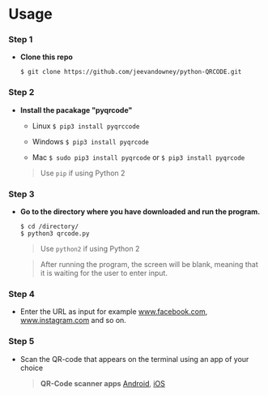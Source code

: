 # Usage

### Step 1
* **Clone this repo**
    ```
    $ git clone https://github.com/jeevandowney/python-QRCODE.git
    ```

### Step 2
* **Install the pacakage "pyqrcode"**
    * Linux
    `$ pip3 install pyqrccode`

    * Windows
    `$ pip3 install pyqrcode`

    * Mac
    `$ sudo pip3 install pyqrcode` or `$ pip3 install pyqrcode`

    > Use `pip` if using Python 2

### Step 3
* **Go to the directory where you have downloaded and run the program.**
    ```
    $ cd /directory/
    $ python3 qrcode.py
    ```
    > Use `python2` if using Python 2

    > After running the program, the screen will be blank, meaning that it is waiting for the user to enter input.

### Step 4
* Enter the URL as input for example www.facebook.com, www.instagram.com and so on.

### Step 5
* Scan the QR-code that appears on the terminal using an app of your choice

    > **QR-Code scanner apps**
        [Android](https://play.google.com/store/apps/details?id=com.gamma.scan&hl=en),
        [iOS](https://apps.apple.com/us/app/qr-reader-for-iphone/id368494609)


